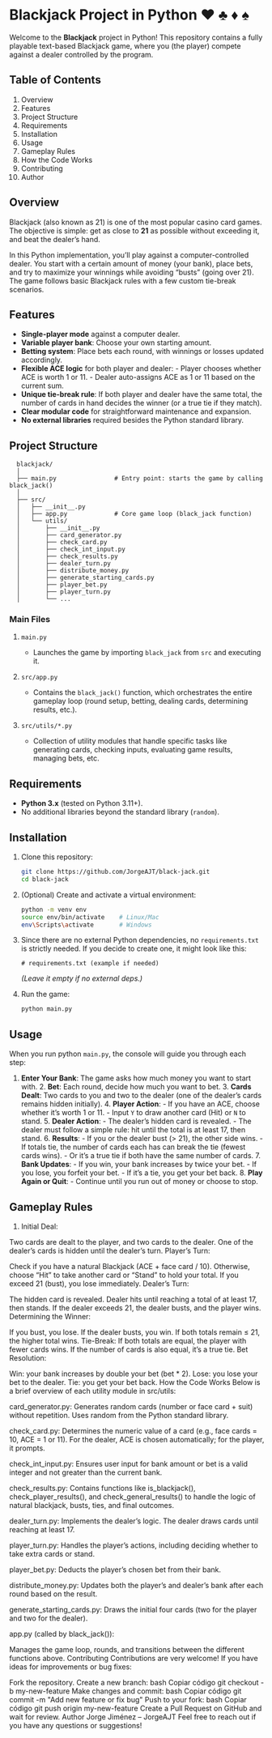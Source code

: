 # Blackjack Project in Python :hearts: :clubs: :diamonds: :spades:

Welcome to the **Blackjack** project in Python! This repository contains a fully playable text-based Blackjack game, where you (the player) compete against a dealer controlled by the program.

## Table of Contents

1. Overview
2. Features
3. Project Structure
4. Requirements
5. Installation
6. Usage
7. Gameplay Rules
8. How the Code Works
9. Contributing
10. Author

## Overview
Blackjack (also known as 21) is one of the most popular casino card games. The objective is simple: get as close to **21** as possible without exceeding it, and beat the dealer’s hand.

In this Python implementation, you’ll play against a computer-controlled dealer. You start with a certain amount of money (your bank), place bets, and try to maximize your winnings while avoiding “busts” (going over 21). The game follows basic Blackjack rules with a few custom tie-break scenarios.

## Features
- **Single-player mode** against a computer dealer.
- **Variable player bank**: Choose your own starting amount.
- **Betting system**: Place bets each round, with winnings or losses updated accordingly.
- **Flexible ACE logic** for both player and dealer:
      - Player chooses whether ACE is worth 1 or 11.
      - Dealer auto-assigns ACE as 1 or 11 based on the current sum.
- **Unique tie-break rule**: If both player and dealer have the same total, the number of cards in hand decides the winner (or a true tie if they match).
- **Clear modular code** for straightforward maintenance and expansion.
- **No external libraries** required besides the Python standard library.

## Project Structure

      blackjack/
      │
      ├── main.py                # Entry point: starts the game by calling black_jack()
      │
      ├── src/
      │   ├── __init__.py
      │   ├── app.py             # Core game loop (black_jack function)
      │   └── utils/
      │       ├── __init__.py
      │       ├── card_generator.py
      │       ├── check_card.py
      │       ├── check_int_input.py
      │       ├── check_results.py
      │       ├── dealer_turn.py
      │       ├── distribute_money.py
      │       ├── generate_starting_cards.py
      │       ├── player_bet.py
      │       ├── player_turn.py
      │       └── ...

### Main Files
1. `main.py`

    - Launches the game by importing `black_jack` from `src` and executing it.

2. `src/app.py`

     - Contains the `black_jack()` function, which orchestrates the entire gameplay loop (round setup, betting, dealing cards, determining results, etc.).

3. `src/utils/*.py`

     - Collection of utility modules that handle specific tasks like generating cards, checking inputs, evaluating game results, managing bets, etc.

## Requirements

- **Python 3.x** (tested on Python 3.11+).
- No additional libraries beyond the standard library (`random`).

## Installation

1. Clone this repository:
   ```bash
   git clone https://github.com/JorgeAJT/black-jack.git
   cd black-jack

2. (Optional) Create and activate a virtual environment:
   ```bash
   python -m venv env
   source env/bin/activate    # Linux/Mac
   env\Scripts\activate       # Windows
3. Since there are no external Python dependencies, no `requirements.txt` is strictly needed. If you decide to create one, it might look like this:
   ```text
   # requirements.txt (example if needed)
   ```
   *(Leave it empty if no external deps.)*

4. Run the game:
   ```bash
   python main.py
   
## Usage
When you run python `main.py`, the console will guide you through each step:

1. **Enter Your Bank**: The game asks how much money you want to start with.
   2. **Bet**: Each round, decide how much you want to bet.
   3. **Cards Dealt**: Two cards to you and two to the dealer (one of the dealer’s cards remains hidden initially).
   4. **Player Action**:
        - If you have an ACE, choose whether it’s worth 1 or 11.
        - Input `Y` to draw another card (Hit) or `N` to stand.
   5. **Dealer Action**:
        - The dealer’s hidden card is revealed.
        - The dealer must follow a simple rule: hit until the total is at least 17, then stand.
   6. **Results**:
        - If you or the dealer bust (> 21), the other side wins.
        - If totals tie, the number of cards each has can break the tie (fewest cards wins).
        - Or it’s a true tie if both have the same number of cards.
   7. **Bank Updates**:
        - If you win, your bank increases by twice your bet.
        - If you lose, you forfeit your bet.
        - If it’s a tie, you get your bet back.
   8. **Play Again or Quit**:
        - Continue until you run out of money or choose to stop.

## Gameplay Rules
1. Initial Deal:

Two cards are dealt to the player, and two cards to the dealer.
One of the dealer’s cards is hidden until the dealer’s turn.
Player’s Turn:

Check if you have a natural Blackjack (ACE + face card / 10).
Otherwise, choose “Hit” to take another card or “Stand” to hold your total.
If you exceed 21 (bust), you lose immediately.
Dealer’s Turn:

The hidden card is revealed.
Dealer hits until reaching a total of at least 17, then stands.
If the dealer exceeds 21, the dealer busts, and the player wins.
Determining the Winner:

If you bust, you lose.
If the dealer busts, you win.
If both totals remain ≤ 21, the higher total wins.
Tie-Break: If both totals are equal, the player with fewer cards wins. If the number of cards is also equal, it’s a true tie.
Bet Resolution:

Win: your bank increases by double your bet (bet * 2).
Lose: you lose your bet to the dealer.
Tie: you get your bet back.
How the Code Works
Below is a brief overview of each utility module in src/utils:

card_generator.py:
Generates random cards (number or face card + suit) without repetition. Uses random from the Python standard library.

check_card.py:
Determines the numeric value of a card (e.g., face cards = 10, ACE = 1 or 11).
For the dealer, ACE is chosen automatically; for the player, it prompts.

check_int_input.py:
Ensures user input for bank amount or bet is a valid integer and not greater than the current bank.

check_results.py:
Contains functions like is_blackjack(), check_player_results(), and check_general_results() to handle the logic of natural blackjack, busts, ties, and final outcomes.

dealer_turn.py:
Implements the dealer’s logic. The dealer draws cards until reaching at least 17.

player_turn.py:
Handles the player’s actions, including deciding whether to take extra cards or stand.

player_bet.py:
Deducts the player’s chosen bet from their bank.

distribute_money.py:
Updates both the player’s and dealer’s bank after each round based on the result.

generate_starting_cards.py:
Draws the initial four cards (two for the player and two for the dealer).

app.py (called by black_jack()):

Manages the game loop, rounds, and transitions between the different functions above.
Contributing
Contributions are very welcome! If you have ideas for improvements or bug fixes:

Fork the repository.
Create a new branch:
bash
Copiar código
git checkout -b my-new-feature
Make changes and commit:
bash
Copiar código
git commit -m "Add new feature or fix bug"
Push to your fork:
bash
Copiar código
git push origin my-new-feature
Create a Pull Request on GitHub and wait for review.
Author
Jorge Jiménez – JorgeAJT
Feel free to reach out if you have any questions or suggestions!
